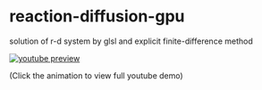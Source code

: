 # reaction-diffusion-gpu
solution of r-d system by glsl and explicit finite-difference method

[![youtube preview](https://j.gifs.com/oYLB0z.gif)](https://www.youtube.com/watch?v=xrXF3FsfMSE)

(Click the animation to view full youtube demo)
